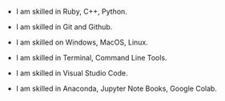- I am skilled in Ruby, C++, Python.   

- I am skilled in Git and Github. 

- I am skilled on Windows, MacOS, Linux. 

- I am skilled in Terminal, Command Line Tools.

- I am skilled in Visual Studio Code. 

- I am skilled in Anaconda, Jupyter Note Books, Google Colab.   